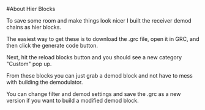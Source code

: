 #About Hier Blocks

To save some room and make things look nicer I built the receiver demod chains as hier blocks.

The easiest way to get these is to download the .grc file, open it in GRC, and then click the generate code button.

Next, hit the reload blocks button and you should see a new category "Custom" pop up.

From these blocks you can just grab a demod block and not have to mess with building the demodulator.

You can change filter and demod settings and save the .grc as a new version if you want to build a modified demod block.
